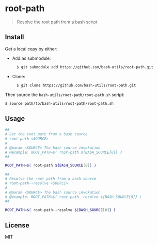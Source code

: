 # root-path
> Resolve the root path from a bash script

## Install

Get a local copy by either:
- Add as submodule:
  ```bash
    $ git submodule add https://github.com/bash-utils/root-path.git
  ```
- Clone:
  ```bash
    $ git clone https://github.com/bash-utils/root-path.git
  ```

Then source the `bash-utils/root-path/root-path.sh` script:
```bash
$ source path/to/bash-utils/root-path/root-path.sh
```


## Usage

```bash
##
# Get the root path from a bash source
# root-path <SOURCE>
#
# @param <SOURCE> The bash source invokation
# @example: ROOT_PATH=$( root-path ${BASH_SOURCE[0]} )
##

ROOT_PATH=$( root-path ${BASH_SOURCE[0]} )
```

```bash
##
# Resolve the root path from a bash source
# root-path--resolve <SOURCE>
#
# @param <SOURCE> The bash source invokation
# @example: ROOT_PATH=$( root-path--resolve ${BASH_SOURCE[0]} )
##

ROOT_PATH=$( root-path--resolve ${BASH_SOURCE[0]} )
```

## License
[MIT](./LICENSE)
